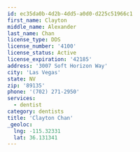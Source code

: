 ```yaml
---
id: ec35da0b-4d2b-4dd5-a0d0-d225c51966c1
first_name: Clayton
middle_name: Alexander
last_name: Chan
license_type: DDS
license_number: '4100'
license_status: Active
license_expiration: '42185'
address: '3007 Soft Horizon Way'
city: 'Las Vegas'
state: NV
zip: '89135'
phone: '(702) 271-2950'
services:
  - dentist
category: dentists
title: 'Clayton Chan'
_geoloc:
  lng: -115.32331
  lat: 36.131341
---
```

